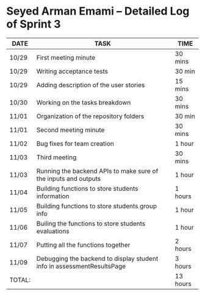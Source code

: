 # Seyed Arman Emami – Detailed Log of Sprint 3

| DATE   | TASK                                                 | TIME     |
|--------|------------------------------------------------------|----------|
| 10/29  | First meeting minute                             | 30 mins  |
| 10/29  | Writing acceptance tests                | 30 min  |
| 10/29  | Adding description of the user stories               | 15 mins  |
| 10/30  | Working on the tasks breakdown                       | 30 mins   |
| 11/01  | Organization of the repository folders               |  30 min   |
| 11/01  | Second meeting minute                                  | 30 mins   |
| 11/02  | Bug fixes for team creation     | 1 hour  |
| 11/03  | Third meeting                                        | 30 mins  |
| 11/03  | Running the backend APIs to make sure of the inputs and outputs                | 1 hour  |
| 11/04  | Building functions to store students information | 1 hours  |
| 11/05  | Building functions to store students group info  | 1 hour  |
| 11/06  | Builing the functions to store students evaluations       | 1 hour  |
| 11/07  | Putting all the functions together       | 2 hours  |
| 11/09  | Debugging the backend to display student info in assessmentResultsPage  | 3 hours |
|TOTAL: |                                                       | 13 hours |
